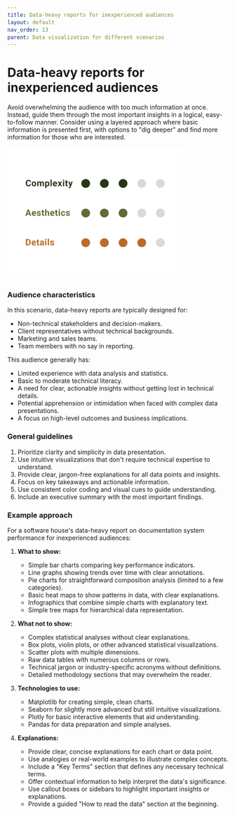 ```yaml
---
title: Data-heavy reports for inexperienced audiences
layout: default
nav_order: 13
parent: Data visualization for different scenarios
---
```

# Data-heavy reports for inexperienced audiences

Avoid overwhelming the audience with too much information at once. Instead, guide them through the most important insights in a logical, easy-to-follow manner. Consider using a layered approach where basic information is presented first, with options to "dig deeper" and find more information for those who are interested.

![3/5 complexity, 3/5 aesthetics, 4/5 details](https://github.com/goooral/data_visualization_with_python/blob/main/images/prof3.png?raw=true)

### Audience characteristics
In this scenario, data-heavy reports are typically designed for:
- Non-technical stakeholders and decision-makers.
- Client representatives without technical backgrounds.
- Marketing and sales teams.
- Team members with no say in reporting.

This audience generally has:
- Limited experience with data analysis and statistics.
- Basic to moderate technical literacy.
- A need for clear, actionable insights without getting lost in technical details.
- Potential apprehension or intimidation when faced with complex data presentations.
- A focus on high-level outcomes and business implications.

### General guidelines
1. Prioritize clarity and simplicity in data presentation.
2. Use intuitive visualizations that don't require technical expertise to understand.
3. Provide clear, jargon-free explanations for all data points and insights.
4. Focus on key takeaways and actionable information.
5. Use consistent color coding and visual cues to guide understanding.
6. Include an executive summary with the most important findings.

### Example approach

For a software house's data-heavy report on documentation system performance for inexperienced audiences:

1. **What to show:**
   - Simple bar charts comparing key performance indicators.
   - Line graphs showing trends over time with clear annotations.
   - Pie charts for straightforward composition analysis (limited to a few categories).
   - Basic heat maps to show patterns in data, with clear explanations.
   - Infographics that combine simple charts with explanatory text.
   - Simple tree maps for hierarchical data representation.

2. **What not to show:**
   - Complex statistical analyses without clear explanations.
   - Box plots, violin plots, or other advanced statistical visualizations.
   - Scatter plots with multiple dimensions.
   - Raw data tables with numerous columns or rows.
   - Technical jargon or industry-specific acronyms without definitions.
   - Detailed methodology sections that may overwhelm the reader.

3. **Technologies to use:**
   - Matplotlib for creating simple, clean charts.
   - Seaborn for slightly more advanced but still intuitive visualizations.
   - Plotly for basic interactive elements that aid understanding.
   - Pandas for data preparation and simple analyses.

4. **Explanations:**
   - Provide clear, concise explanations for each chart or data point.
   - Use analogies or real-world examples to illustrate complex concepts.
   - Include a "Key Terms" section that defines any necessary technical terms.
   - Offer contextual information to help interpret the data's significance.
   - Use callout boxes or sidebars to highlight important insights or explanations.
   - Provide a guided "How to read the data" section at the beginning.